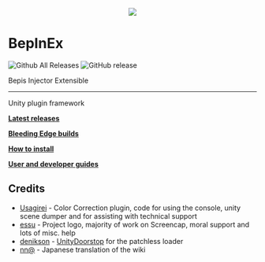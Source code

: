 <p align="center">
    <img src="https://avatars2.githubusercontent.com/u/39589027?s=256">
</p>

# BepInEx
![Github All Releases](https://img.shields.io/github/downloads/bepinex/bepinex/total.svg)
![GitHub release](https://img.shields.io/github/release/bepinex/bepinex.svg)

Bepis Injector Extensible

---

Unity plugin framework

**[Latest releases](https://github.com/BepInEx/BepInEx/releases)**

**[Bleeding Edge builds](http://builds.bepis.io/bepinex_be)**

**[How to install](https://github.com/bbepis/BepInEx/wiki/How-to-install)**

**[User and developer guides](https://github.com/BepInEx/BepInEx/wiki)**

## Credits
- [Usagirei](https://github.com/Usagirei) - Color Correction plugin, code for using the console, unity scene dumper and for assisting with technical support
- [essu](https://github.com/exdownloader) - Project logo, majority of work on Screencap, moral support and lots of misc. help
- [denikson](https://github.com/denikson) - [UnityDoorstop](https://github.com/NeighTools/UnityDoorstop) for the patchless loader
- [nn@](https://twitter.com/NnAone2cmg) - Japanese translation of the wiki
